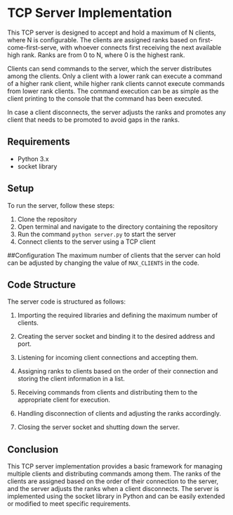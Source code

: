 # TCP Server Implementation

This TCP server is designed to accept and hold a maximum of N clients, where N is configurable. The clients are assigned ranks based on first-come-first-serve, with whoever connects first receiving the next available high rank. Ranks are from 0 to N, where 0 is the highest rank.

Clients can send commands to the server, which the server distributes among the clients. Only a client with a lower rank can execute a command of a higher rank client, while higher rank clients cannot execute commands from lower rank clients. The command execution can be as simple as the client printing to the console that the command has been executed.

In case a client disconnects, the server adjusts the ranks and promotes any client that needs to be promoted to avoid gaps in the ranks.

## Requirements

- Python 3.x
- socket library

## Setup

To run the server, follow these steps:

1. Clone the repository
2. Open terminal and navigate to the directory containing the repository
3. Run the command `python server.py` to start the server
4. Connect clients to the server using a TCP client

##Configuration
The maximum number of clients that the server can hold can be adjusted by changing the value of `MAX_CLIENTS` in the code.

## Code Structure

The server code is structured as follows:

1. Importing the required libraries and defining the maximum number of clients.

2. Creating the server socket and binding it to the desired address and port.

3. Listening for incoming client connections and accepting them.

4. Assigning ranks to clients based on the order of their connection and storing the client information in a list.

5. Receiving commands from clients and distributing them to the appropriate client for execution.

6. Handling disconnection of clients and adjusting the ranks accordingly.

7. Closing the server socket and shutting down the server.

## Conclusion

This TCP server implementation provides a basic framework for managing multiple clients and distributing commands among them.
The ranks of the clients are assigned based on the order of their connection to the server, and the server adjusts the ranks when a client disconnects.
The server is implemented using the socket library in Python and can be easily extended or modified to meet specific requirements.
